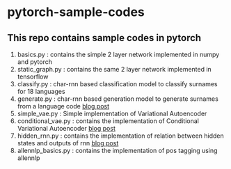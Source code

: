 # pytorch-sample-codes
## This repo contains sample codes in pytorch

1. basics.py : contains the simple 2 layer network implemented in numpy and  pytorch
2. static_graph.py : contains the same 2 layer network implemented in tensorflow
3. classify.py : char-rnn based classification model to classify surnames for 18 languages
4. generate.py : char-rnn based generation model to generate surnames from a language code [blog post](https://graviraja.github.io/vanillavae/)
5. simple_vae.py : Simple implementation of Variational Autoencoder
6. conditional_vae.py : contains the implementation of Conditional Variational Autoencoder [blog post](https://graviraja.github.io/conditionalvae/)
7. hidden_rnn.py : contains the implementation of relation between hidden states and outputs of rnn [blog post](https://graviraja.github.io/unwraprnn/)
8. allennlp_basics.py : contains the implementation of pos tagging using allennlp